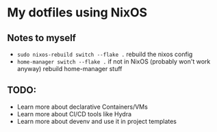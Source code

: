 # My dotfiles using NixOS

## Notes to myself
 - `sudo nixos-rebuild switch --flake .`
   rebuild the nixos config
 - `home-manager switch --flake .` if not in NixOS (probably won't work anyway)
   rebuild home-manager stuff

## TODO:
 - Learn more about declarative Containers/VMs
 - Learn more about CI/CD tools like Hydra
 - Learn more about devenv and use it in project templates
